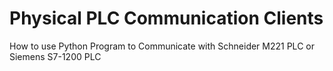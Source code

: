 # Physical PLC Communication Clients

How to use Python Program to Communicate with Schneider M221 PLC or Siemens S7-1200 PLC